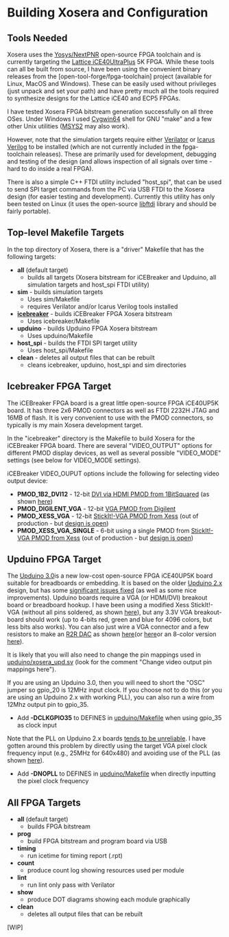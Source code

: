 # Building Xosera and Configuration

## ​Tools Needed

Xosera uses the [Yosys/NextPNR​](https://github.com/YosysHQ) open-source FPGA toolchain and is currently targeting the [Lattice iCE40UltraPlus](https://www.latticesemi.com/en/Products/FPGAandCPLD/iCE40UltraPlus) 5K FPGA.  While these tools can all be built from source, I have been using the convenient binary releases from the [open-tool-forge/fpga-toolchain​] project (available for Linux, MacOS and Windows).  These can be easily used without privileges (just unpack and set your path) and have pretty much all the tools required to synthesize designs for the Lattice iCE40 and ECP5 FPGAs.

I have tested Xosera FPGA bitstream generation successfully on all three OSes.  Under Windows I used [Cygwin64](https://cygwin.com/) shell for GNU "make" and a few other Unix utilities ([MSYS2](https://www.msys2.org/) may also work).

However, note that the simulation targets require either [Verilator](https://www.veripool.org/wiki/verilator)​ or [Icarus Verilog](http://iverilog.icarus.com/)​ to be installed (which are not currently included in the fpga-toolchain releases).  These are primarily used for development, debugging and testing of the design (and allows inspection of all signals over time - hard to do inside a real FPGA).

There is also a simple C++ FTDI utility included "host_spi", that can be used to send SPI target commands from the PC via USB FTDI to the Xosera design (for easier testing and development).  Currently this utility has only been tested on Linux (it uses the open-source [libftdi](https://www.intra2net.com/en/developer/libftdi/) library​ and should be fairly portable).

## Top-level Makefile Targets

In the top directory of Xosera, there is a "driver" Makefile that has the following targets:

* **all** (default target)
  * builds all targets (Xosera bitstream for iCEBreaker and Upduino, all simulation targets and host_spi FTDI utility)
* **sim** - builds simulation targets
  * Uses sim/Makefile
  * requires Verilator and/or Icarus Verilog tools installed
* [**icebreaker**](#icebreaker-target) - builds iCEBreaker FPGA Xosera bitstream
  * Uses icebreaker/Makefile
* **upduino** - builds Upduino FPGA Xosera bitstream
  * Uses upduino/Makefile
* **host_spi** - builds the FTDI SPI target utility
  * Uses host_spi/Makefile
* **clean** - deletes all output files that can be rebuilt
  * cleans icebreaker, upduino, host_spi and sim directories

<a name="icebreaker-target"></a>

## Icebreaker FPGA Target

​The iCEBreaker FPGA​ board is a great little open-source FPGA iCE40UP5K board.  It has three 2x6 PMOD connectors as well as FTDI 2232H JTAG and 16MB of flash.  It is very convenient to use with the PMOD connectors, so typically is my main Xosera development target.

In the "icebreaker" directory is the Makefile to build Xosera for the iCEBreaker FPGA board.  There are several "​​VIDEO_OUTPUT" options for different PMOD display devices, as well as several possible "VIDEO_MODE" settings (see below for VIDEO_MODE settings).

​iCEBreaker VIDEO_OUPUT options include the following for selecting video output device:

* **PMOD_1B2_DVI12** - 12-bit [DVI via HDMI PMOD from 1BitSquared​](https://1bitsquared.com/products/pmod-digital-video-interface) (as shown [here​](https://hackaday.io/project/173731/gallery#0a6102557e8b8c3aa18dedca5f91d63a))
* **​​PMOD_DIGILENT_VGA** - 12-bit [​VGA PMOD from Digilent](https://store.digilentinc.com/pmod-vga-video-graphics-array/)​
* **PMOD_XESS_VGA** - 12-bit [StickIt!-​VGA PMOD from Xess](http://www.xess.com/shop/product/stickit-vga/)​ (out of production - but [design is open](https://github.com/xesscorp/StickIt/tree/master/modules/Vga))​
* **PMOD_XESS_VGA_SINGLE** - ​6-bit using a single PMOD from [StickIt!-​VGA PMOD from Xess](http://www.xess.com/shop/product/stickit-vga/)​ (out of production - but [design is open](https://github.com/xesscorp/StickIt/tree/master/modules/Vga))

<a name="upduino-target"></a>

## Upduino FPGA Target

​The [Upduino 3.0​](https://github.com/tinyvision-ai-inc/UPduino-v3.0) is a new low-cost open-source FPGA iCE40UP5K ​board suitable for breadboards or embedding.  It is based on the older [Upduino 2.x​](https://github.com/tinyvision-ai-inc/UPduino-v2.1) design, but has some [significant issues fixed](https://hackaday.io/page/8864-upduino-30-third-time-appears-to-be-the-charm) (as well as some nice improvements).  Upduino boards require a VGA (or HDMI/DVI) breakout board or breadboard hookup. I have been using a modified Xess StickIt!-VGA (without all pins soldered, as shown [here](https://hackaday.io/project/173731/gallery#8e9ad0d7c922e14d922da6ecdfc4d165)​), but any 3.3V VGA breakout-board should work (up to 4-bits red, green and blue for 4096 colors, but less bits also works).  You can also just wire a VGA connector and a few resistors to make an [R2R DAC](https://en.wikipedia.org/wiki/Resistor_ladder#R%E2%80%932R_resistor_ladder_network_(digital_to_analog_conversion))​ as shown [here](https://papilio.cc/index.php?n=Papilio.ArcadeMegaWing)​ (or [here](https://fraserinnovations.com/fpga-tutor/fpga-beginner-tutorial-vga-experiment-fpga-board-for-beginner-experiment-13/)​ or an 8-color version [here](https://www.fpga4fun.com/PongGame.html)).

It is likely that you will also need to change the pin mappings used in [upduino/xosera_upd.sv](upduino/xosera_upd.sv) (look for the comment "Change video output pin mappings here").

If you are using an Upduino 3.0, then you will need to short the "OSC" jumper so gpio_20 is 12MHz input clock.  If you choose not to do this (or you are using an Upduino 2.x with working PLL), you can also run a wire from 12Mhz output pin to gpio_35.

* Add **-DCLKGPIO35** to DEFINES in [upduino/Makefile](upduino/Makefile) when using gpio_35 as clock input

Note that the PLL on Upduino 2.x boards [tends to be unreliable](https://tinyvision.ai/blogs/processing-at-the-edge/ground-trampolines-and-phase-locked-loops).  I have gotten around this problem by directly using the target VGA pixel clock frequency input (e.g., 25MHz for 640x480) and avoiding use of the PLL (as shown [here](https://hackaday.io/project/173731/gallery#4b2ea717d510a35635f8f468754db238)).

* Add **-DNOPLL** to DEFINES in [upduino/Makefile](upduino/Makefile) when directly inputting the pixel clock frequency

## All FPGA Targets

* **all** (default target)
  * builds FPGA bitstream
* **prog**
  * build FPGA bitstream and program board via USB
* **timing**
  * run icetime for timing report (.rpt)
* **count**
  * produce count log showing resources used per module
* **lint**
  * run lint only pass with Verilator
* **show**
  * produce DOT diagrams showing each module graphically
* **clean**
  * deletes all output files that can be rebuilt

[WIP]
